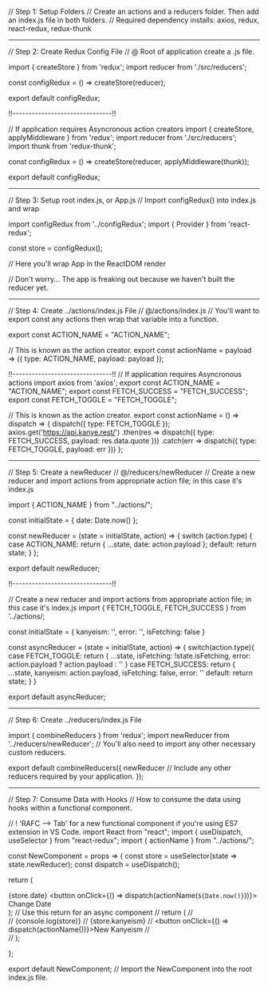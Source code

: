 // Step 1: Setup Folders
// Create an actions and a reducers folder. Then add an index.js file in both folders.
// Required dependency installs: axios, redux, react-redux, redux-thunk

************************************************

// Step 2: Create Redux Config File
// @ Root of application create a <config>.js file.

import { createStore } from 'redux';
import reducer from './src/reducers';

const configRedux = () => createStore(reducer);

export default configRedux;

!!-------------------------------!!

// If application requires Asyncronous action creators
import { createStore, applyMiddleware } from 'redux';
import reducer from './src/reducers';
import thunk from 'redux-thunk';

const configRedux = () => createStore(reducer, applyMiddleware(thunk));

export default configRedux;


************************************************

// Step 3: Setup root index.js, or App.js
// Import configRedux() into index.js and wrap <App />

import configRedux from '../configRedux';
import { Provider } from 'react-redux';

const store = configRedux();

// Here you'll wrap App in the ReactDOM render
<Provider store={store}> <App/> </Provider>

// Don't worry... The app is freaking out because we haven't built the reducer yet.

************************************************
	
//  Step 4: Create ../actions/index.js File
// @/actions/index.js
// You'll want to export const any actions then wrap that variable into a function.

export const ACTION_NAME = "ACTION_NAME";

// This is known as the action creator.
export const actionName = payload => ({
	type: ACTION_NAME,
	payload: payload
});

!!-------------------------------!!
// If application requires Asyncronous actions
import axios from 'axios';
export const ACTION_NAME = "ACTION_NAME";
export const FETCH_SUCCESS = "FETCH_SUCCESS";
export const FETCH_TOGGLE = "FETCH_TOGGLE";

// This is known as the action creator.
export const actionName = () => dispatch => {
	dispatch({ type: FETCH_TOGGLE });
	axios.get('https://api.kanye.rest/')
		.then(res => dispatch({ type: FETCH_SUCCESS, payload: res.data.quote }))
		.catch(err => dispatch({ type: FETCH_TOGGLE, payload: err }))
};


************************************************

// Step 5: Create a newReducer
// @/reducers/newReducer
// Create a new reducer and import actions from appropriate action file; in this case it's index.js

import { ACTION_NAME } from "../actions/";

const initialState = {
  date: Date.now()
};

const newReducer = (state = initialState, action) => {
  switch (action.type) {
    case ACTION_NAME:
      return {
        ...state,
        date: action.payload
      };
    default:
      return state;
  }
};

export default newReducer;

!!-------------------------------!!
	
// Create a new reducer and import actions from appropriate action file; in this case it's index.js
import { FETCH_TOGGLE, FETCH_SUCCESS } from '../actions/;

const initialState = {
  kanyeism: '',
  error: '',
  isFetching: false
}

const asyncReducer = (state = initialState, action) => {
	switch(action.type){
		case FETCH_TOGGLE:
			return {
				...state,
				isFetching: !state.isFetching,
				error: action.payload ? action.payload : ''
			}
		case FETCH_SUCCESS:
			return {
				...state,
				kanyeism: action.payload,
				isFetching: false,
				error: ''
		default:
				return state;
	}
}
	
export default asyncReducer;


************************************************

// Step 6: Create ../reducers/index.js File

import { combineReducers } from 'redux';
import newReducer from '../reducers/newReducer';
// You'll also need to import any other necessary custom reducers.

export default combineReducers({
	newReducer
	// Include any other reducers required by your application.
});	


************************************************

// Step 7: Consume Data with Hooks
// How to consume the data using hooks within a functional component.

// ! 'RAFC --> Tab' for a new functional component if you're using ES7 extension in VS Code.
import React from "react";
import { useDispatch, useSelector } from "react-redux";
import { actionName } from "../actions/";

const NewComponent = props => {
  const store = useSelector(state => state.newReducer);
  const dispatch = useDispatch();

  return (
    <div>
      <span>{store.date}</span>
      <button onClick={() => dispatch(actionName(`${Date.now()}`))}>
        Change Date
      </button>
    </div>
  );
	// Use this return for an async component
// return (
//     <div>
//       {console.log(store)}
//       <span>{store.kanyeism}</span>
//       <button onClick={() => dispatch(actionName())}>New Kanyeism</button>
//     </div>
//   );
	

};

export default NewComponent;
// Import the NewComponent into the root index.js file. 